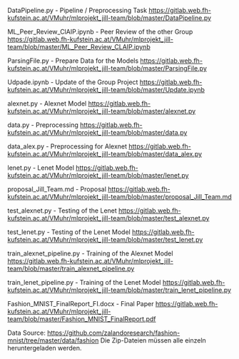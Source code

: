 DataPipeline.py - Pipeline / Preprocessing Task
https://gitlab.web.fh-kufstein.ac.at/VMuhr/mlprojekt_jill-team/blob/master/DataPipeline.py

ML_Peer_Review_ClAIP.ipynb - Peer Review of the other Group
https://gitlab.web.fh-kufstein.ac.at/VMuhr/mlprojekt_jill-team/blob/master/ML_Peer_Review_CLAIP.ipynb

ParsingFile.py - Prepare Data for the Models
https://gitlab.web.fh-kufstein.ac.at/VMuhr/mlprojekt_jill-team/blob/master/ParsingFile.py

Udpade.ipynb - Update of the Group Project
https://gitlab.web.fh-kufstein.ac.at/VMuhr/mlprojekt_jill-team/blob/master/Update.ipynb

alexnet.py - Alexnet Model
https://gitlab.web.fh-kufstein.ac.at/VMuhr/mlprojekt_jill-team/blob/master/alexnet.py

data.py - Preprocessing
https://gitlab.web.fh-kufstein.ac.at/VMuhr/mlprojekt_jill-team/blob/master/data.py

data_alex.py - Preprocessing for Alexnet
https://gitlab.web.fh-kufstein.ac.at/VMuhr/mlprojekt_jill-team/blob/master/data_alex.py

lenet.py - Lenet Model
https://gitlab.web.fh-kufstein.ac.at/VMuhr/mlprojekt_jill-team/blob/master/lenet.py

proposal_Jill_Team.md - Proposal
https://gitlab.web.fh-kufstein.ac.at/VMuhr/mlprojekt_jill-team/blob/master/proposal_Jill_Team.md

test_alexnet.py - Testing of the Lenet 
https://gitlab.web.fh-kufstein.ac.at/VMuhr/mlprojekt_jill-team/blob/master/test_alexnet.py

test_lenet.py - Testing of the Lenet Model
https://gitlab.web.fh-kufstein.ac.at/VMuhr/mlprojekt_jill-team/blob/master/test_lenet.py

train_alexnet_pipeline.py - Training of the Alexnet Model
https://gitlab.web.fh-kufstein.ac.at/VMuhr/mlprojekt_jill-team/blob/master/train_alexnet_pipeline.py

train_lenet_pipeline.py - Training of the Lenet Model
https://gitlab.web.fh-kufstein.ac.at/VMuhr/mlprojekt_jill-team/blob/master/train_lenet_pipeline.py

Fashion_MNIST_FinalReport_FI.docx - Final Paper
https://gitlab.web.fh-kufstein.ac.at/VMuhr/mlprojekt_jill-team/blob/master/Fashion_MNIST_FinalReport.pdf


Data Source:
https://github.com/zalandoresearch/fashion-mnist/tree/master/data/fashion
Die Zip-Dateien müssen alle einzeln heruntergeladen werden.